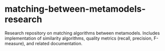 # matching-between-metamodels-research
Research repository on matching algorithms between metamodels. Includes implementation of similarity algorithms, quality metrics (recall, precision, F-measure), and related documentation.
